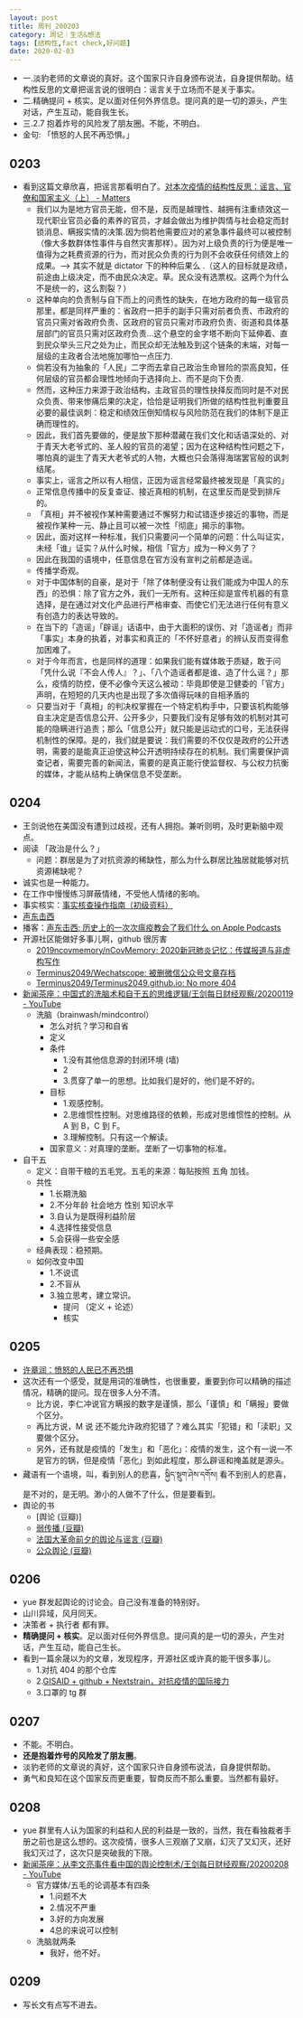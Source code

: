 ```yaml
---
layout: post
title: 周刊_200203
category: 周记｜生活&想法
tags: [结构性,fact check,好问题]
date: 2020-02-03
---
```


- 一.淡豹老师的文章说的真好。这个国家只许自身颁布说法，自身提供帮助。结构性反思的文章把谣言说的很明白：谣言关于立场而不是关于事实。
- 二.精确提问 + 核实。足以面对任何外界信息。提问真的是一切的源头，产生对话，产生互动，能自我生长。
- 三.2.7 抱着炸号的风险发了朋友圈。不能，不明白。
- 金句: 「愤怒的人民不再恐惧。」

## 0203

  - 看到这篇文章欣喜，把谣言那看明白了。[对本次疫情的结构性反思：谣言、官僚和国家主义（上） - Matters](https://matters.news/@philosophia/%E5%AF%B9%E6%9C%AC%E6%AC%A1%E7%96%AB%E6%83%85%E7%9A%84%E7%BB%93%E6%9E%84%E6%80%A7%E5%8F%8D%E6%80%9D-%E8%B0%A3%E8%A8%80-%E5%AE%98%E5%83%9A%E5%92%8C%E5%9B%BD%E5%AE%B6%E4%B8%BB%E4%B9%89-%E4%B8%8A-zdpuAzU8UUWBV3sB7c9h6FVbGZSrsc9L9qUEdHBBpDRJzTHzu) 
    - 我们以为是地方官员无能，但不是，反而是越理性、越拥有注重绩效这一现代职业官员必备的素养的官员，才越会做出为维护舆情与社会稳定而封锁消息、瞒报实情的决策.因为倘若他需要应对的紧急事件最终可以被控制（像大多数群体性事件与自然灾害那样）。因为对上级负责的行为便是唯一值得为之耗费资源的行为，而对民众负责的行为则不会收获任何绩效上的成果。--> 其实不就是 dictator 下的种种后果么 .（这人的目标就是政绩，前途由上级决定，而不由民众决定。草。民众没有选票权。这两个为什么不是统一的，这么割裂？）
    - 这种单向的负责制与自下而上的问责性的缺失，在地方政府的每一级官员那里，都是同样严重的：省政府一把手的副手只需对前者负责、市政府的官员只需对省政府负责、区政府的官员只需对市政府负责、街道和具体基层部门的官员只需对区政府负责...这个悬空的金字塔不断向下延伸着、直到民众举头三尺之处为止，而民众却无法触及到这个链条的末端，对每一层级的主政者合法地施加哪怕一点压力.
    - 倘若没有为抽象的「人民」二字而去拿自己政治生命冒险的崇高良知，任何层级的官员都会理性地倾向于选择向上、而不是向下负责.
    - 然而，这种压力来源于政治结构，主政官员的理性抉择反而同时是不对民众负责、带来惨痛后果的决定，恰恰是证明我们所做的结构性批判重要且必要的最佳讽刺：稳定和绩效压倒知情权与风险防范在我们的体制下是正确而理性的。
    - 因此，我们首先要做的，便是放下那种潜藏在我们文化和话语深处的、对于青天大老爷式的、圣人般的官员的渴望；因为在这种结构性问题之下，哪怕真的诞生了青天大老爷式的人物，大概也只会落得海瑞罢官般的讽刺结尾。
    - 事实上，谣言之所以有人相信，正因为谣言经常最终被发现是「真实的」
    - 正常信息传播中的反复查证、接近真相的机制，在这里反而是受到排斥的。
    - 「真相」并不被视作某种需要通过不懈努力和试错逐步接近的事物，而是被视作某种一元、静止且可以被一次性「彻底」揭示的事物。
    - 因此，面对这样一种标准，我们只需要问一个简单的问题：什么叫证实，未经「谁」证实？从什么时候，相信「官方」成为一种义务了？
    - 因此在我国的语境中，任意信息在官方没有宣判之前都是造谣。
    - 传播学奇观。
    - 对于中国体制的自豪，是对于「除了体制便没有让我们能成为中国人的东西」的恐惧：除了官方之外，我们一无所有。这种压抑是宣传机器的有意选择，是在通过对文化产品进行严格审查、而使它们无法进行任何有意义有创造力的表达导致的。
    - 在当下的「造谣」「辟谣」话语中，由于大面积的误伤、对「造谣者」而非「事实」本身的执着，对事实和真正的「不怀好意者」的辨认反而变得愈加困难了。
    - 对于今年而言，也是同样的道理：如果我们能有媒体敢于质疑，敢于问「凭什么说『不会人传人』？」、「八个造谣者都是谁、造了什么谣？」那么，疫情的防控，便不必像今天这么被动：毕竟即使是卫健委的「官方」声明，在短短的几天内也是出现了多次值得玩味的自相矛盾的
    - 只要当对于「真相」的判决权掌握在一个特定机构手中，只要该机构能够自主决定是否信息公开、公开多少，只要我们没有足够有效的机制对其可能的隐瞒进行追责；那么「信息公开」就只能是运动式的口号，无法获得机制性的保障。是的，我们就是要说：我们需要的不仅仅是政府的公开透明，需要的是能真正迫使这种公开透明持续存在的机制。我们需要保护调查记者，需要完善的新闻法，需要的是真正能行使监督权、与公权力抗衡的媒体，才能从结构上确保信息不受垄断。
    
##  0204
  - 王剑说他在美国没有遭到过歧视，还有人拥抱。兼听则明，及时更新脑中观点。
  - 阅读 「政治是什么？」
    - 问题：群居是为了对抗资源的稀缺性，那么为什么群居比独居就能够对抗资源稀缺呢？
  - 诚实也是一种能力。
  - 在工作中慢慢练习屏蔽情绪，不受他人情绪的影响。
  - 事实核实：[事实核查操作指南（初级资料）](https://shimo.im/docs/zN32MwVxx7fLF0Av/read)
  - [声东击西](https://www.etw.fm/)
  - 播客：[‎声东击西: 历史上的一次次瘟疫教会了我们什么 on Apple Podcasts](https://podcasts.apple.com/us/podcast/%E5%8E%86%E5%8F%B2%E4%B8%8A%E7%9A%84%E4%B8%80%E6%AC%A1%E6%AC%A1%E7%98%9F%E7%96%AB%E6%95%99%E4%BC%9A%E4%BA%86%E6%88%91%E4%BB%AC%E4%BB%80%E4%B9%88/id1183662640?i=1000464543643)
  - 开源社区能做好多事儿啊，github 很厉害
    - [2019ncovmemory/nCovMemory: 2020新冠肺炎记忆：传媒报道与非虚构写作](https://github.com/2019ncovmemory/nCovMemory)
    - [Terminus2049/Wechatscope: 被删微信公众号文章存档](https://github.com/Terminus2049/Wechatscope)
    - [Terminus2049/Terminus2049.github.io: No more 404](https://github.com/Terminus2049/Terminus2049.github.io)
  - [新闻茶座：中国式的洗脑术和自干五的思维逻辑/王剑每日财经观察/20200119 - YouTube](https://www.youtube.com/watch?v=A6bhP7Ku7K8)
    - 洗脑（brainwash/mindcontrol）
      - 怎么对抗？学习和自省
      - 定义
      - 条件
         - 1.没有其他信息源的封闭环境 (墙)
         - 2
         - 3.贯穿了单一的思想。比如我们是好的，他们是不好的。
      - 目标
         - 1.观感控制。
         - 2.思维惯性控制。对思维路径的依赖，形成对思维惯性的控制。从A 到 B，C 到 F。
         - 3.理解控制。只有这一个解读。
      - 国家意义：对真理的垄断。垄断了一切事物的标准。
  - 自干五
      - 定义：自带干粮的五毛党。五毛的来源：每贴按照 五角 加钱。
      - 共性
        - 1.长期洗脑
        - 2.不分年龄 社会地方 性别 知识水平
        - 3.自认为是既得利益阶层
        - 4.选择性接受信息
        - 5.会获得一些安全感
      - 经典表现：稳预期。
      - 如何改变中国
        - 1.不说谎
        - 2.不盲从
        - 3.独立思考，建立常识。
          - 提问 （定义 + 论述）
          - 核实
          
## 0205
  - [许章润：愤怒的人民已不再恐惧](https://chinadigitaltimes.net/chinese/2020/02/%e8%ae%b8%e7%ab%a0%e6%b6%a6%ef%bc%9a%e6%84%a4%e6%80%92%e7%9a%84%e4%ba%ba%e6%b0%91%e5%b7%b2%e4%b8%8d%e5%86%8d%e6%81%90%e6%83%a7/)
  - 这次还有一个感受，就是用词的准确性，也很重要，重要到你可以精确的描述情况，精确的提问。现在很多人分不清。
    - 比方说，李仁冲说官方瞒报的数字是谨慎，那么「谨慎」和「瞒报」要做个区分。
    - 再比方说，M 说 还不能允许政府犯错了？难么其实「犯错」和「渎职」又要做个区分。
    - 另外，还有就是疫情的「发生」和「恶化」：疫情的发生，这个有一说一不是官方的锅，但是疫情「恶化」到如此程度，那么辟谣和掩盖就是源头。
  - 藏语有一个语境，叫，看到别人的悲喜，སྐྱིད་སྡུག་ཤེས་དགོས། 看不到别人的悲喜，是不对的，是无明。渺小的人做不了什么，但是要看到。
  - 舆论的书
    - [舆论 (豆瓣)]
    - [弱传播 (豆瓣)](https://book.douban.com/subject/30383755/)
    - [法国大革命前夕的舆论与谣言 (豆瓣)](https://book.douban.com/subject/27052068/)
    - [公众舆论 (豆瓣)](https://book.douban.com/subject/1809150/)
    
##  0206
  - yue 群发起舆论的讨论会。自己没有准备的特别好。
  - 山川异域，风月同天。
  - 决策者 + 执行者 都有罪。
  - **精确提问 + 核实**。足以面对任何外界信息。提问真的是一切的源头，产生对话，产生互动，能自己生长。
  - 看到一篇余晟以为的文章，发现程序，开源社区或许真的能干很多事儿。
    - 1.对抗 404 的那个仓库
    - 2.[GISAID + github + Nextstrain，对抗疫情的国际接力](https://mp.weixin.qq.com/s/NT_ZS6ZH6DjeOORdE1GHAg)
    - 3.口罩的 tg 群 
    
##  0207
  - 不能。不明白。
  - **还是抱着炸号的风险发了朋友圈**。
  - 淡豹老师的文章说的真好，这个国家只许自身颁布说法，自身提供帮助。
  - 勇气和良知在这个国家反而更重要，智商反而不那么重要。当然都有最好。

## 0208
  - yue 群里有人认为国家的利益和人民的利益是一致的，当然，我在看独裁者手册之前也是这么想的。这次疫情，很多人三观崩了又崩，幻灭了又幻灭，还好我幻灭过了，这次只是突破我的下限。
  - [新闻茶座：从李文亮事件看中国的舆论控制术/王剑每日财经观察/20200208 - YouTube](https://www.youtube.com/watch?v=egZ5OJRl12E)
    - 官方媒体/五毛的论调基本有四条
      - 1.问题不大
      - 2.情况不严重
      - 3.好的方向发展
      - 4总的来说可以控制
    - 洗脑就两条
      - 我好，他不好。
      
##  0209
  - 写长文有点写不进去。
